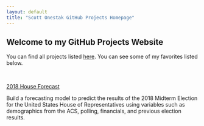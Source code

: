 ```yaml
---
layout: default
title: "Scott Onestak GitHub Projects Homepage"
---
```


## Welcome to my GitHub Projects Website

You can find all projects listed [here](https://scottonestak.github.io/Projects/Projects.html).  You can see some of my favorites listed below.

<br/>

[2018 House Forecast](https://scottonestak.github.io/Projects/2018_House_Forecast/2018_House_Forecast.html)

Build a forecasting model to predict the results of the 2018 Midterm Election for the United States House of Representatives using variables such as demographics from the ACS, polling, financials, and previous election results.
